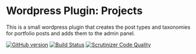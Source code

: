 # Wordpress Plugin: Projects
This is a small wordpress plugin that creates the post types and taxonomies for portfolio posts and adds them to the admin panel.

[![GitHub version](https://badge.fury.io/gh/jurgenromeijn%2Fwordpress-plugin-projects.svg)](https://badge.fury.io/gh/jurgenromeijn%2Fwordpress-plugin-projects)
[![Build Status](https://scrutinizer-ci.com/g/jurgenromeijn/wordpress-plugin-projects/badges/build.png?b=master)](https://scrutinizer-ci.com/g/jurgenromeijn/wordpress-plugin-projects/build-status/master)
[![Scrutinizer Code Quality](https://scrutinizer-ci.com/g/jurgenromeijn/wordpress-plugin-projects/badges/quality-score.png?b=master)](https://scrutinizer-ci.com/g/jurgenromeijn/wordpress-plugin-projects/?branch=master)
